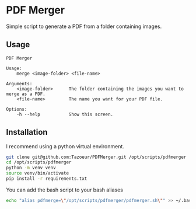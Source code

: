 # PDF Merger

Simple script to generate a PDF from a folder containing images.

## Usage

```
PDF Merger

Usage:
    merge <image-folder> <file-name>

Arguments:
    <image-folder>      The folder containing the images you want to merge as a PDF.
    <file-name>         The name you want for your PDF file.

Options:
    -h --help           Show this screen.
```

## Installation

I recommend using a python virtual environment.

```bash
git clone git@github.com:Tazoeur/PDFMerger.git /opt/scripts/pdfmerger
cd /opt/scripts/pdfmerger
python -m venv venv
source venv/bin/activate
pip install -r requirements.txt
```

You can add the bash script to your bash aliases

```bash
echo "alias pdfmerge=\"/opt/scripts/pdfmerger/pdfmerger.sh\"" >> ~/.bashrc
```

